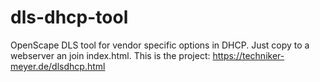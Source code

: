 # dls-dhcp-tool
OpenScape DLS tool for vendor specific options in DHCP.
Just copy to a webserver an join index.html.
This is the project: https://techniker-meyer.de/dlsdhcp.html

